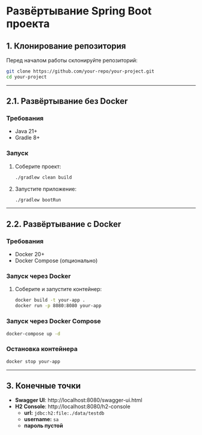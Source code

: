 # Развёртывание Spring Boot проекта

## 1. Клонирование репозитория

Перед началом работы склонируйте репозиторий:

```sh
git clone https://github.com/your-repo/your-project.git
cd your-project
```
---
## 2.1. Развёртывание без Docker

### Требования

- Java 21+
- Gradle 8+

### Запуск

1. Соберите проект:
   ```sh
   ./gradlew clean build
   ```
2. Запустите приложение:
   ```sh
   ./gradlew bootRun
   ```

---

## 2.2. Развёртывание с Docker

### &#x20;Требования

- Docker 20+
- Docker Compose (опционально)

### Запуск через Docker

1. Соберите и запустите контейнер:
   ```sh
   docker build -t your-app .
   docker run -p 8080:8080 your-app
   ```

### Запуск через Docker Compose

```sh
docker-compose up -d
```

### Остановка контейнера

```sh
docker stop your-app
```
---
## 3. Конечные точки
- **Swagger UI**: http://localhost:8080/swagger-ui.html
- **H2 Console**: http://localhost:8080/h2-console
  - **url:** `jdbc:h2:file:./data/testdb`
  - **username:** `sa`
  - **пароль пустой**


